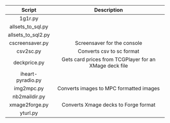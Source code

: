 | Script | Description  |
| :---: | :---: |
| 1g1r.py |   |
| allsets_to_sql.py |   |
| allsets_to_sql2.py |   |
| cscreensaver.py | Screensaver for the console  |
| csv2sc.py | Converts csv to sc format  |
| deckprice.py | Gets card prices from TCGPlayer for an XMage deck file |
| iheart-pyradio.py |   |
| img2mpc.py | Converts images to MPC formatted images  |
| nb2maildir.py |   |
| xmage2forge.py | Converts Xmage decks to Forge format  |
| yturl.py |   |
